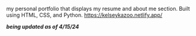 my personal portfolio that displays my resume and about me section. Built using HTML, CSS, and Python.
https://kelseykazoo.netlify.app/


***being updated as of 4/15/24***
